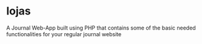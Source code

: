 # lojas
A Journal Web-App built using PHP that contains some of the basic needed functionalities for your regular journal website
